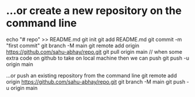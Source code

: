 # …or create a new repository on the command line

echo "# repo" >> README.md
git init
git add README.md
git commit -m "first commit"
git branch -M main
git remote add origin https://github.com/sahu-abhay/repo.git
git pull origin main // when some extra code on github to take on local machine then we can push
git push -u origin main

…or push an existing repository from the command line
git remote add origin https://github.com/sahu-abhay/repo.git
git branch -M main
git push -u origin main

